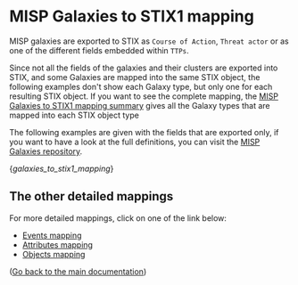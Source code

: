 # MISP Galaxies to STIX1 mapping

MISP galaxies are exported to STIX as `Course of Action`, `Threat actor` or as one of the different fields embedded within `TTPs`.

Since not all the fields of the galaxies and their clusters are exported into STIX, and some Galaxies are mapped into the same STIX object, the following examples don't show each Galaxy type, but only one for each resulting STIX object. If you want to see the complete mapping, the [MISP Galaxies to STIX1 mapping summary](README.md#Galaxies-to-STIX1-mapping) gives all the Galaxy types that are mapped into each STIX object type

The following examples are given with the fields that are exported only, if you want to have a look at the full definitions, you can visit the [MISP Galaxies repository](https://github.com/MISP/misp-galaxy).

{_galaxies_to_stix1_mapping_}

## The other detailed mappings

For more detailed mappings, click on one of the link below:
- [Events mapping](misp_events_to_stix1.md)
- [Attributes mapping](misp_attributes_to_stix1.md)
- [Objects mapping](misp_objects_to_stix1.md)

([Go back to the main documentation](README.md))
